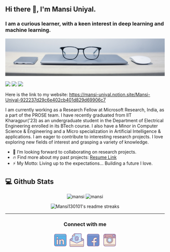 ## Hi there 👋, I'm Mansi Uniyal.
### I am a curious learner, with a keen interest in deep learning and machine learning.
![cover photo](https://raw.githubusercontent.com/Mansi130101/Mansi130101/master/assets/cover.jpg)


<p>

![](https://visitor-badge.glitch.me/badge?page_id=Mansi130101.Mansi130101)
    <a href="https://github.com/Mansi130101/"><img src="https://img.shields.io/github/followers/Mansi130101?style=social"/></a>
    <a href="https://github.com/Mansi130101?tab=repositories"><img src="https://badges.frapsoft.com/os/v2/open-source.svg?v=103"/></a>
    <!--<a href="https://Mansi130101.github.io/"><img src="https://img.shields.io/website?down_color=lightgrey&down_message=down&up_color=%231e90ff&up_message=live&url=https%3A%2F%2FMansi130101.github.io%2F"/></a> -->
</p>


Here is the link to my website: https://mansi-uniyal.notion.site/Mansi-Uniyal-922237d29c6e402cb401d829d69906c7

I am currently working as a Research Fellow at Microsoft Research, India, as a part of the PROSE team. I have recently graduated from IIT Kharagpur('23) as an undergraduate student in the Department of Electrical Engineering enrolled in its BTech course. I also have a Minor in Computer Science & Engineering and a Micro specialization in Artificial Intelligence & applications. I am eager to contribute to interesting research projects. I love exploring new fields of interest and grasping a variety of knowledge.

- 👯 I’m looking forward to collaborating on research projects. <!--- 📚 On the way of building my notes of learning: [Website Link](https://Mansi130101.github.io/). -->
- 🔥 Find more about my past projects: [Resume Link](https://raw.githubusercontent.com/Mansi130101/Mansi130101/master/mansi_cv.pdf)
- ⚡ My Motto: Living up to the expectations... Building a future I love. 

<h2><b> 💻 Github Stats</b></h2>
<p align="center">
    <img height="180em" src="https://github-readme-stats.vercel.app/api?username=Mansi130101&count_private=true&show_icons=true&theme=vue&include_all_commits=true" alt="mansi"/>
    <img height="180em" src="https://github-readme-stats.vercel.app/api/top-langs/?username=Mansi130101&theme=vue&hide=css,tcl,html" alt="mansi" />
</p>

<p align="center">
  <img src="https://github-readme-streak-stats.herokuapp.com/?user=Mansi130101&theme=tokyonight_duo&hide_border=false" alt="Mansi130101's readme streaks" />
</p>

<hr>
<!--from img.icons8.com/dusk/48/000000/name.png-->
<div>
<h3 align="center">Connect with me</h3>
<p align="center">
  <a href= "https://www.linkedin.com/in/mansi-uniyal-053158176/"><img src="https://raw.githubusercontent.com/Mansi130101/Mansi130101/master/assets/linkedin.png"/></a>
  <a href= "mailto:mansiuniyal130101@gmail.com"><img src="https://raw.githubusercontent.com/Mansi130101/Mansi130101/master/assets/email.png"/></a>
  <a href= "https://www.facebook.com/mansi.uniyal.71/"><img src="https://raw.githubusercontent.com/Mansi130101/Mansi130101/master/assets/facebook.png"/></a>
  <a href= "https://www.instagram.com/_mansiuniyal/"><img src="https://raw.githubusercontent.com/Mansi130101/Mansi130101/master/assets/instagram.png"/></a>
</p>
</div>
